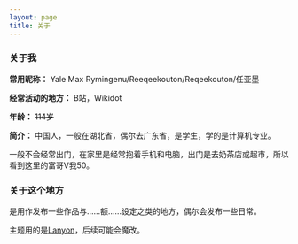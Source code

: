 ```yaml
---
layout: page
title: 关于
---
```


### 关于我

**常用昵称：** Yale Max Rymingenu/Reeqeekouton/Reqeekouton/任亚墨

**经常活动的地方：** B站，Wikidot

**年龄：** ~~114岁~~

**简介：** 中国人，一般在湖北省，偶尔去广东省，是学生，学的是计算机专业。

一般不会经常出门，在家里是经常抱着手机和电脑，出门是去奶茶店或超市，所以看到这里的富哥V我50。

### 关于这个地方

是用作发布一些作品与……额……设定之类的地方，偶尔会发布一些日常。

主题用的是[Lanyon](https://github.com/poole/lanyon)，后续可能会魔改。

